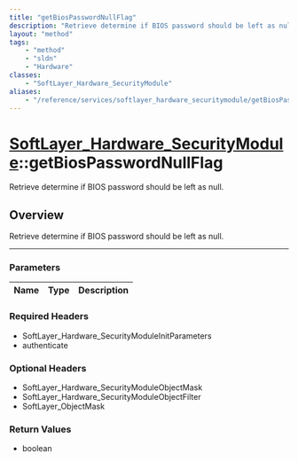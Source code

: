 ```yaml
---
title: "getBiosPasswordNullFlag"
description: "Retrieve determine if BIOS password should be left as null."
layout: "method"
tags:
    - "method"
    - "sldn"
    - "Hardware"
classes:
    - "SoftLayer_Hardware_SecurityModule"
aliases:
    - "/reference/services/softlayer_hardware_securitymodule/getBiosPasswordNullFlag"
---
```

# [SoftLayer_Hardware_SecurityModule](/reference/services/SoftLayer_Hardware_SecurityModule)::getBiosPasswordNullFlag


Retrieve determine if BIOS password should be left as null.


## Overview 
Retrieve determine if BIOS password should be left as null.

-----

### Parameters 
|Name | Type | Description |
| --- | --- | --- |


### Required Headers
* SoftLayer_Hardware_SecurityModuleInitParameters
* authenticate


### Optional Headers
* SoftLayer_Hardware_SecurityModuleObjectMask
* SoftLayer_Hardware_SecurityModuleObjectFilter
* SoftLayer_ObjectMask

### Return Values
* boolean




